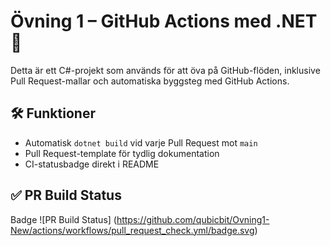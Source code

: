 ﻿# Övning 1 – GitHub Actions med .NET 🚀

Detta är ett C#-projekt som används för att öva på GitHub-flöden, inklusive Pull Request-mallar och automatiska byggsteg med GitHub Actions.

## 🛠 Funktioner

- Automatisk `dotnet build` vid varje Pull Request mot `main`
- Pull Request-template för tydlig dokumentation
- CI-statusbadge direkt i README

## ✅ PR Build Status

Badge ![PR Build Status]
(https://github.com/qubicbit/Ovning1-New/actions/workflows/pull_request_check.yml/badge.svg)


